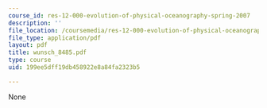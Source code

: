 ```yaml
---
course_id: res-12-000-evolution-of-physical-oceanography-spring-2007
description: ''
file_location: /coursemedia/res-12-000-evolution-of-physical-oceanography-spring-2007/199ee5dff19db458922e8a84fa2323b5_wunsch_8485.pdf
file_type: application/pdf
layout: pdf
title: wunsch_8485.pdf
type: course
uid: 199ee5dff19db458922e8a84fa2323b5

---
```

None